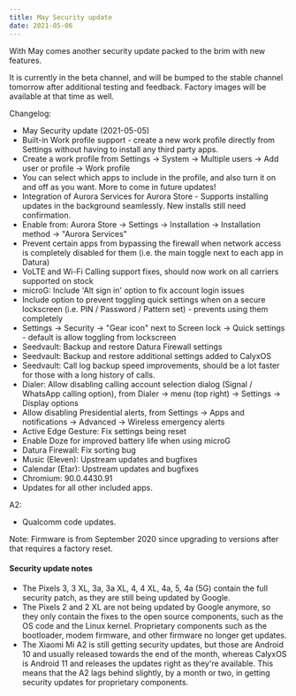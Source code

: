 ```yaml
---
title: May Security update
date: 2021-05-06
---
```


With May comes another security update packed to the brim with new features.

It is currently in the beta channel, and will be bumped to the stable channel tomorrow after additional testing and feedback. Factory images will be available at that time as well.

Changelog:
* May Security update (2021-05-05)
* Built-in Work profile support - create a new work profile directly from Settings without having to install any third party apps.
* Create a work profile from Settings -> System -> Multiple users -> Add user or profile -> Work profile
* You can select which apps to include in the profile, and also turn it on and off as you want. More to come in future updates!
* Integration of Aurora Services for Aurora Store - Supports installing updates in the background seamlessly. New installs still need confirmation.
* Enable from: Aurora Store -> Settings -> Installation -> Installation method -> "Aurora Services"
* Prevent certain apps from bypassing the firewall when network access is completely disabled for them (i.e. the main toggle next to each app in Datura)
* VoLTE and Wi-Fi Calling support fixes, should now work on all carriers supported on stock
* microG: Include 'Alt sign in' option to fix account login issues
* Include option to prevent toggling quick settings when on a secure lockscreen (i.e. PIN / Password / Pattern set) - prevents using them completely
* Settings -> Security -> "Gear icon" next to Screen lock -> Quick settings - default is allow toggling from lockscreen
* Seedvault: Backup and restore Datura Firewall settings
* Seedvault: Backup and restore additional settings added to CalyxOS
* Seedvault: Call log backup speed improvements, should be a lot faster for those with a long history of calls.
* Dialer: Allow disabling calling account selection dialog (Signal / WhatsApp calling option), from Dialer -> menu (top right) -> Settings -> Display options
* Allow disabling Presidential alerts, from Settings -> Apps and notifications -> Advanced -> Wireless emergency alerts
* Active Edge Gesture: Fix settings being reset
* Enable Doze for improved battery life when using microG
* Datura Firewall: Fix sorting bug
* Music (Eleven): Upstream updates and bugfixes
* Calendar (Etar): Upstream updates and bugfixes
* Chromium: 90.0.4430.91
* Updates for all other included apps.

A2:
* Qualcomm code updates.

Note:
Firmware is from September 2020 since upgrading to versions after that
requires a factory reset.

<div class="alert alert-info" markdown="0">
<h4>Security update notes</h4>
<ul>
<li>The Pixels 3, 3 XL, 3a, 3a XL, 4, 4 XL, 4a, 5, 4a (5G) contain the full security patch, as they are still being updated by Google.</li>
<li>The Pixels 2 and 2 XL are not being updated by Google anymore, so they only contain the fixes to the open source components, such as the OS code and the Linux kernel. Proprietary components such as the bootloader, modem firmware, and other firmware no longer get updates.</li>
<li>The Xiaomi Mi A2 is still getting security updates, but those are Android 10 and usually released towards the end of the month, whereas CalyxOS is Android 11 and releases the updates right as they're available. This means that the A2 lags behind slightly, by a month or two, in getting security updates for proprietary components.</li>
</ul>
</div>